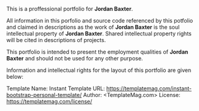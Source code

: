 This is a proffessional portfolio for **Jordan Baxter**.

All information in this porfolio and source code referenced by this potfolio and claimed in descriptions as the work of **Jordan Baxter** is the soul intellectual property of **Jordan Baxter**. Shared intellectual property rights will be cited in descriptions of projects.

This portfolio is intended to present the employment qualities of **Jordan Baxter** and should not be used for any other purpose.

Information and intellectual rights for the layout of this portfolio are given below:

Template Name: Instant
Template URL: <https://templatemag.com/instant-bootstrap-personal-template/>
Author: <TemplateMag.com>
License: <https://templatemag.com/license/>